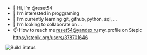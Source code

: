 - 👋 Hi, I’m @reset54
- 👀 I’m interested in proggraming
- 🌱 I’m currently learning git, github, python, sql, ...
- 💞️ I’m looking to collaborate on ...
- 📫 How to reach me reset54@yandex.ru
my_profile on Stepic https://stepik.org/users/378701646

![Build Status](https://github.com/reset54/instructions_54/blob/main/.github/workflows/jupiter_installer.yml/badge.svg?branch=main)
